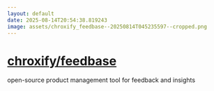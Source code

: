 ```yaml
---
layout: default
date: 2025-08-14T20:54:38.819243
image: assets/chroxify_feedbase--20250814T045235597--cropped.png
---
```


# [chroxify/feedbase](https://github.com/chroxify/feedbase)

open-source product management tool for feedback and insights
